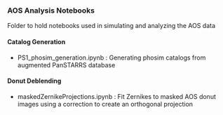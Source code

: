 ### AOS Analysis Notebooks

Folder to hold notebooks used in simulating and analyzing the AOS data

#### Catalog Generation	
- PS1_phosim_generation.ipynb : Generating phosim catalogs from augmented PanSTARRS database

#### Donut Deblending
- maskedZernikeProjections.ipynb : Fit Zernikes to masked AOS donut images using a correction to create an orthogonal projection